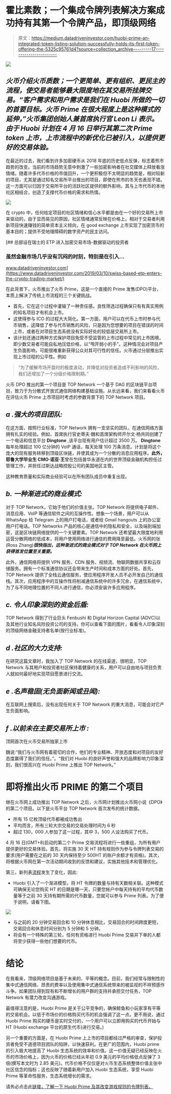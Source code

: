 # 霍比素数；一个集成令牌列表解决方案成功持有其第一个令牌产品，即顶级网络

> 原文：<https://medium.datadriveninvestor.com/huobi-prime-an-integrated-token-listing-solution-successfully-holds-its-first-token-offering-the-5325c95761d4?source=collection_archive---------17----------------------->

[![](img/ab218394821a7e37f47db6b1671da6e8.png)](http://www.track.datadriveninvestor.com/1B9E)

## ***火币介绍火币质数；一个更简单、更有组织、更民主的流程，使交易者能够最大限度地在其交易所挂牌交易。“客户需求和用户需求是我们在 Huobi 所做的一切的首要目标。火币 Prime 在很大程度上是这种模式的延伸，”火币集团创始人兼首席执行官 Leon Li 表示。由于 Huobi 计划在 4 月 16 日举行其第二次 Prime token 上市，上市流程中的新优化已被引入，以提供更好的交易体验。***

在最近的过去，我们看到许多加密硬币从 2018 年底的历史低点反弹，标志着熊市趋势的改变。当前的市场趋势无意中刺激了一些加密影响者在社交媒体上释放看涨情绪。随着许多代币价格的市值回升，一个更积极但不太明显的趋势是，相对较新的项目，尤其是通过知名交易所平台推出的项目，即使在熊市的冬天也表现不错。这一方面可以归因于交易所平台的活跃社区提供的额外影响，其与上市代币的本地社区相结合，创造了支撑代币价格的需求和热情。

![](img/47dd93ae32b794fb2a6b4e1fb2b51dea.png)

在 crypto 中，任何给定项目的社区情绪和信心水平都是由在一个好的交易所上市来驱动的，由于显而易见的原因，社区情绪通常反映在价格上。相对于交易者利用新项目快速赚钱的简单资本主义倾向，在 good exchange 上市实现了加密货币的基本目的；提供不受地理障碍的数字资产的民主访问。

[](https://www.datadriveninvestor.com/2019/03/10/swiss-based-etp-enters-the-crypto-trading-market/) [## 总部设在瑞士的 ETP 进入加密交易市场-数据驱动的投资者

### 虽然金融市场几乎没有沉闷的时刻，特别是在引入…

www.datadriveninvestor.com](https://www.datadriveninvestor.com/2019/03/10/swiss-based-etp-enters-the-crypto-trading-market/) 

在此背景下，火币推出了火币 Prime，这是一个直接的 Prime 发售(DPO)平台，本质上解决了传统上市流程的三个关键挑战。

*   首先，它在这个过程中灌输了一种责任感。良性筛选过程确保只有有真实用例的知名项目才有机会上市。
*   这使得参与 ICO 的过程大大简化。第一方面，用户可以在代币上市时参与代币销售，这降低了参与代币销售的风险，只是因为您想要的项目在错误的时间上市，或者在对项目生态系统没有实际好处的较低层交易所上市。
*   该计划还通过两种方式保护项目免受不受监管的上市过程中常见的上市困境，即少数交易者可能自私地压低价格，以“甩开弱小的手”。这种情况会对项目产生负面影响，可能很难重新获得公众对其可行性的信任。火币通过分层推出实现上市过程的公平性。例如

> “为了缓解市场开盘时的极度波动，并降低对投资者造成不利影响的风险，我们还增加了一个分级价格限制期。”

火币 DPO 推出的第一个项目是 TOP Network 一个基于 DAG 的区块链平台项目，致力于为分散式开放式通信网络构建基础设施。从长远来看，我们来看看火币在评估火币 Prime 上市项目时考虑的参数背景下的 TOP Network 项目。

## ***a .强大的项目团队:***

在这方面，按照行业标准，TOP Network 拥有一支坚实的团队，在通信网络方面拥有扎实的经验。例如，首席执行官史蒂夫·魏和首席架构师开尔文·杨共同创建了一个电话和信息平台 **Dingtone** ,该平台现有用户估计超过 3500 万。 **Dingtone** 每年处理超过 100 亿分钟的 VoIP 通话，每天处理 100 万条消息。计划是将这个庞大的现有服务转移到顶级区块链，并使其成为一个分散的消息应用程序。**此外，耶鲁大学毕业生 CMO·诺亚·王**曾在包括普华永道在内的世界顶级金融机构担任过管理工作，并担任过斯达战略控股公司的美国地区主管。

这种教育质量和实际商业经验可以在所有团队成员中重复出现。

## ***b.*** ***一种渐进式的商业模式:***

对于 TOP Network，它始于他们的价值主张。TOP Network 将提供电子邮件、消息应用、VoIP 等通信软件之间的互操作性。想象一个场景，用户可以从 WhatsApp 给 Telegram 上的用户打电话，或者给 Gmail hangouts 上的办公室用户打电话。TOP Networks 产品的核心是通信中的隐私和安全，以及端到端加密，这是区块链网络提供的一个关键要素。TOP Network 还希望最大限度地利用运营分散网络的低成本，将用户使用网络进行通信的费用降至最低。火币网的张(Ross Zhang)***很快指出，这种渐进式的商业模式对于 TOP Network 在火币网上获得首发位置至关重要。***

此外，通信网络将提供 VPN 服务、CDN 服务、视频流、物联网数据共享和云存储服务。拥有一个标准通信协议还会带来生产时间和成本方面的好处。首先，TOP Network 提供了全栈云通信服务，使应用程序开发人员不必开发自己的通信栈。其次，应用程序中的互操作性将削减通信系统中的许多冗余，在通信系统中，为了与不同地理位置的不同人进行通信，你必须安装许多应用程序。

## ***c.*** ***令人印象深刻的资金后盾:***

TOP Network 得到了行业巨头 Fenbushi 和 Digital Horizon Capital (ADVC)以及其他行业知名风险投资公司的支持。你可以查看下面的图片，看看令人印象深刻的顶级网络金融支持者名单(按行业标准)。

## *d .社区的大力支持:*

在研究这篇文章时，我加入了 TOP Network 的在线渠道，很明显，TOP Network 与其用户和投资者社区保持着健康的关系，用户可以自由地与项目负责人就如何最好地实现项目愿景进行交流。

## ***e .名声稳固(无负面新闻或丑闻):***

在互联网上搜索后，没有出现任何关于 TOP Network 的重大消息，可能会对它产生负面影响。

## ***f .以前未在主要交易所上市*** *:*

顶网首次在火币交易所独家上市

魏说:“我们与火币网有着密切的合作，他们的专业精神、开放态度和对项目的友好态度赢得了我们的信任。”。“我们对 Huobi 的良好声誉和强大的品牌影响力印象深刻，我们很高兴在 Huobi Prime 上推出 TOP Network。”

# **即将推出火币 PRIME 的第二个项目**

继在火币网上成功推出 TOP Network 之后，火币网计划推出火币网小说《DPO》的第二个项目。以下是火币平台 TOP Network 首次发布的统计数据。

*   所有 15 亿枚顶级代币都被成功售出
*   平均而言，所有三轮大宗交易的交易处理时间为 6 秒
*   超过 130，000 人参加了这一过程，其中 3，500 人设法购买了代币。

4 月 16 日(GMT+8)启动的第二个 Prime 交易流程将进行一些重组，为所有用户提供更好的交易体验。首先，将实施 30 天 HT 持有规则作为参与令牌列表交易的要求(用户需要在之前的 30 天内保持至少 500HT 的账户余额才有资格)。其次，将根据火币网在第一次活动期间收到的反馈和建议，实施其他技术和管理优化。

第三，新列表[流程](https://blog.hbg.com/3-exciting-changes-on-the-way-for-huobi-prime/)发生了变化，因此:

*   Huobi 引入了一个渐进模型，将 HT 令牌的数量与持有天数相关联。这种模式可确保无论您购买 HT 的日期是哪一天，只要您帐户中每天持有的平均代币数量等于之前 30 天持有期所需的代币数量，您就可以参与 Prime 列表。为了便于说明，请看下图。

![](img/e4c6769ca5c68600999bfc9a592933b8.png)

*   与之前的 20 分钟交易回合和 10 分钟休息相比，交易回合的时间跨度更短，交易回合和休息时间分别为 5 分钟和 5 分钟。
*   将会有一个特殊的第三轮，任何有资格进行 Huobi Prime 交易并下单的人都将至少获得一些他们想要的代币。

# **结论**

在我看来，顶级网络项目是基于未来的、平等的概念。目前，我们经常与限制性的集中式通信网络、昂贵的费率以及使用集中式通信系统带来的被监视的不祥预感作斗争。如果团队得到现有和不断增长的用户群的支持并承担交付任务，TOP Network 有潜力改变沟通游戏。

最值得注意的是，Huobi Prime 是关于公平竞争的，确保鲸鱼和小玩家享有平等的交易机会。以低于市场价的价格购买代币的机会强调了这一点。更不用说，通过 Huobi Prime 购买的硬币是实时交付的，一个用户可以立即用购买的代币开始与 HT (Huobi exchange 平台的原生代币)进行交易。)

另一个重要的方面是，在 Huobi Prime 上上市的项目都经过严格的审查，保护投资者免受不道德项目团队的陷阱，以快速获利。在更广的范围内，Huobi prime 的引入极大地提高了 Huobi 生态系统的效率和价值。这一价值无疑已经反映在火币的市场价格上，因为火币的价格已经从年初 0.9 美元的平均价格低点反弹了 3 倍(撰写本文时为 2.85 美元)。代币价格不仅仅是对火币生态系统整体价值主张中社区信念的指标；这也反映了随着新用户加入 Huobi 生态系统，享受 Huobi Prime 等革命性服务，生态系统增长的需求。

请务必点击此[链接，了解一下 Huobi Prime 及其改变游戏规则的令牌列表。](https://blog.hbg.com/huobi-primes-inaugural-launch-top-networks-top-price-jumps-over-500-2/)